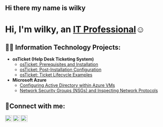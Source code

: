 ## Hi there my name is wilky
<h1>Hi, I'm wilky, an <a href="https://linkedin.com/in/wilkymichel">IT Professional</a>☺</h1>

<h2>👨‍💻 Information Technology Projects:</h2>

- <b>osTicket (Help Desk Ticketing System)</b>
  - [osTicket: Prerequisites and Installation](https://github.com/wilkym/osticket-prereqs)
  - [osTicket: Post-Installation Configuration](https://github.com/jwilkym/post-install-config)
  - [osTicket: Ticket Lifecycle Examples](https://github.com/wilkym/ticket-lifecycle)
- <b>Microsoft Azure</b>
  - [Configuring Active Directory within Azure VMs](https://github.com/jwilkym/configure-ad)
  - [Network Security Groups (NSGs) and Inspecting Network Protocols](https://github.com/wilkym/azure-network-protocols)

<h2>🤳Connect with me:</h2>

[<img align="left" alt="Josh | Twitter" width="22px" src="https://cdn.jsdelivr.net/npm/simple-icons@v3/icons/twitter.svg" />][twitter]
[<img align="left" alt="Josh | LinkedIn" width="22px" src="https://cdn.jsdelivr.net/npm/simple-icons@v3/icons/linkedin.svg" />][linkedin]
[<img align="left" alt="Josh | Instagram" width="22px" src="https://cdn.jsdelivr.net/npm/simple-icons@v3/icons/instagram.svg" />][instagram]

[twitter]: https://twitter.com/
[instagram]: https://www.instagram.com/
[linkedin]: https://linkedin.com/in/wilkymichel
